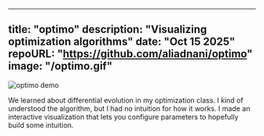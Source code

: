 ------
title: "optimo"
description: "Visualizing optimization algorithms"
date: "Oct 15 2025"
repoURL: "https://github.com/aliadnani/optimo"
image: "/optimo.gif"
---

![optimo demo](/optimo.gif)

We learned about differential evolution in my optimization class. I kind of understood the algorithm, but I had no intuition for how it works. I made an interactive visualization that lets you configure parameters to hopefully build some intuition.